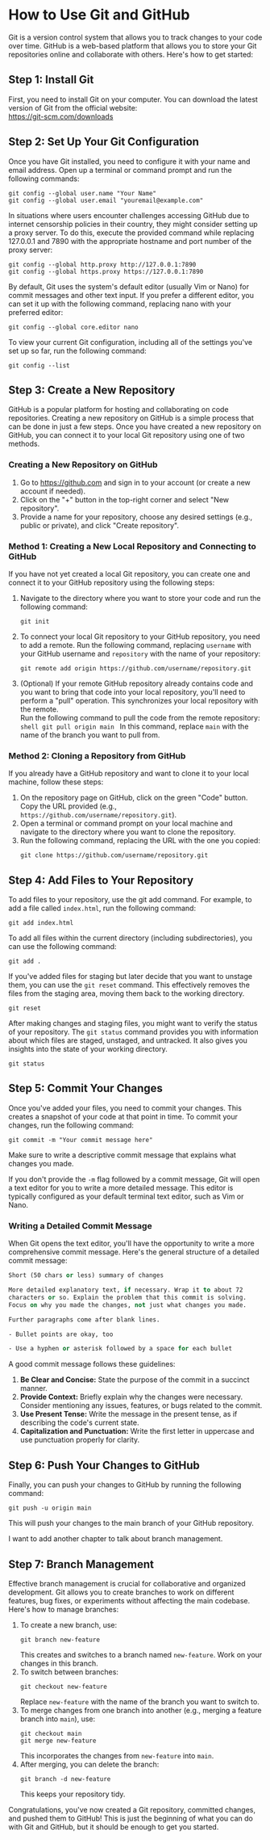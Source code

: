 # How to Use Git and GitHub

Git is a version control system that allows you to track changes to your code over time. GitHub is a web-based platform that allows you to store your Git repositories online and collaborate with others. Here's how to get started:

## Step 1: Install Git

First, you need to install Git on your computer. You can download the latest version of Git from the official website:  
https://git-scm.com/downloads

## Step 2: Set Up Your Git Configuration

Once you have Git installed, you need to configure it with your name and email address. Open up a terminal or command prompt and run the following commands:

```shell
git config --global user.name "Your Name"
git config --global user.email "youremail@example.com"
```

In situations where users encounter challenges accessing GitHub due to internet censorship policies in their country, they might consider setting up a proxy server. To do this, execute the provided command while replacing 127.0.0.1 and 7890 with the appropriate hostname and port number of the proxy server:

```shell
git config --global http.proxy http://127.0.0.1:7890
git config --global https.proxy https://127.0.0.1:7890
```

By default, Git uses the system's default editor (usually Vim or Nano) for commit messages and other text input. If you prefer a different editor, you can set it up with the following command, replacing nano with your preferred editor:

```shell
git config --global core.editor nano
```

To view your current Git configuration, including all of the settings you've set up so far, run the following command:

```shell
git config --list
```

## Step 3: Create a New Repository

GitHub is a popular platform for hosting and collaborating on code repositories. Creating a new repository on GitHub is a simple process that can be done in just a few steps. Once you have created a new repository on GitHub, you can connect it to your local Git repository using one of two methods.

### Creating a New Repository on GitHub

1. Go to https://github.com and sign in to your account (or create a new account if needed).
2. Click on the "+" button in the top-right corner and select "New repository".
3. Provide a name for your repository, choose any desired settings (e.g., public or private), and click "Create repository".

### Method 1: Creating a New Local Repository and Connecting to GitHub

If you have not yet created a local Git repository, you can create one and connect it to your GitHub repository using the following steps:

1. Navigate to the directory where you want to store your code and run the following command:
    ```shell
    git init
    ```
1. To connect your local Git repository to your GitHub repository, you need to add a remote. Run the following command, replacing `username` with your GitHub username and `repository` with the name of your repository:
    ```shell
    git remote add origin https://github.com/username/repository.git
    ```
1. (Optional) If your remote GitHub repository already contains code and you want to bring that code into your local repository, you'll need to perform a "pull" operation. This synchronizes your local repository with the remote.  
   Run the following command to pull the code from the remote repository:
   `shell
 git pull origin main
 `
   In this command, replace `main` with the name of the branch you want to pull from.

### Method 2: Cloning a Repository from GitHub

If you already have a GitHub repository and want to clone it to your local machine, follow these steps:

1. On the repository page on GitHub, click on the green "Code" button. Copy the URL provided (e.g., `https://github.com/username/repository.git`).
2. Open a terminal or command prompt on your local machine and navigate to the directory where you want to clone the repository.
3. Run the following command, replacing the URL with the one you copied:
    ```shell
    git clone https://github.com/username/repository.git
    ```

## Step 4: Add Files to Your Repository

To add files to your repository, use the git add command. For example, to add a file called `index.html`, run the following command:

```shell
git add index.html
```

To add all files within the current directory (including subdirectories), you can use the following command:

```shell
git add .
```

If you've added files for staging but later decide that you want to unstage them, you can use the `git reset` command. This effectively removes the files from the staging area, moving them back to the working directory.

```shell
git reset
```

After making changes and staging files, you might want to verify the status of your repository. The `git status` command provides you with information about which files are staged, unstaged, and untracked. It also gives you insights into the state of your working directory.

```shell
git status
```

## Step 5: Commit Your Changes

Once you've added your files, you need to commit your changes. This creates a snapshot of your code at that point in time. To commit your changes, run the following command:

```shell
git commit -m "Your commit message here"
```

Make sure to write a descriptive commit message that explains what changes you made.

If you don't provide the `-m` flag followed by a commit message, Git will open a text editor for you to write a more detailed message. This editor is typically configured as your default terminal text editor, such as Vim or Nano.

### Writing a Detailed Commit Message

When Git opens the text editor, you'll have the opportunity to write a more comprehensive commit message. Here's the general structure of a detailed commit message:

```vb
Short (50 chars or less) summary of changes

More detailed explanatory text, if necessary. Wrap it to about 72
characters or so. Explain the problem that this commit is solving.
Focus on why you made the changes, not just what changes you made.

Further paragraphs come after blank lines.

- Bullet points are okay, too

- Use a hyphen or asterisk followed by a space for each bullet
```

A good commit message follows these guidelines:

1. **Be Clear and Concise:** State the purpose of the commit in a succinct manner.
2. **Provide Context:** Briefly explain why the changes were necessary. Consider mentioning any issues, features, or bugs related to the commit.
3. **Use Present Tense:** Write the message in the present tense, as if describing the code's current state.
4. **Capitalization and Punctuation:** Write the first letter in uppercase and use punctuation properly for clarity.

## Step 6: Push Your Changes to GitHub

Finally, you can push your changes to GitHub by running the following command:

```shell
git push -u origin main
```

This will push your changes to the main branch of your GitHub repository.

I want to add another chapter to talk about branch management.

## Step 7: Branch Management

Effective branch management is crucial for collaborative and organized development. Git allows you to create branches to work on different features, bug fixes, or experiments without affecting the main codebase. Here's how to manage branches:

1. To create a new branch, use:
    ```shell
    git branch new-feature
    ```
    This creates and switches to a branch named `new-feature`. Work on your changes in this branch.
2. To switch between branches:
    ```shell
    git checkout new-feature
    ```
    Replace `new-feature` with the name of the branch you want to switch to.
3. To merge changes from one branch into another (e.g., merging a feature branch into `main`), use:
    ```shell
    git checkout main
    git merge new-feature
    ```
    This incorporates the changes from `new-feature` into `main`.
4. After merging, you can delete the branch:
    ```shell
    git branch -d new-feature
    ```
    This keeps your repository tidy.

Congratulations, you've now created a Git repository, committed changes, and pushed them to GitHub! This is just the beginning of what you can do with Git and GitHub, but it should be enough to get you started.
